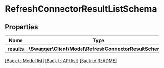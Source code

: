 # RefreshConnectorResultListSchema

## Properties
Name | Type | Description | Notes
------------ | ------------- | ------------- | -------------
**results** | [**\Swagger\Client\Model\RefreshConnectorResultSchema[]**](RefreshConnectorResultSchema.md) |  | [optional] 

[[Back to Model list]](../README.md#documentation-for-models) [[Back to API list]](../README.md#documentation-for-api-endpoints) [[Back to README]](../README.md)


